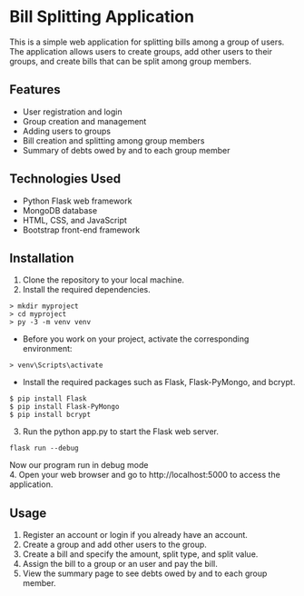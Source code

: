 # Bill Splitting Application
This is a simple web application for splitting bills among a group of users. The application allows users to create groups, add other users to their groups, and create bills that can be split among group members.

## Features
* User registration and login
* Group creation and management
* Adding users to groups
* Bill creation and splitting among group members
* Summary of debts owed by and to each group member
## Technologies Used
* Python Flask web framework
* MongoDB database
* HTML, CSS, and JavaScript
* Bootstrap front-end framework
## Installation
1. Clone the repository to your local machine.
1. Install the required dependencies.
  ```
  > mkdir myproject
  > cd myproject
  > py -3 -m venv venv
  ```
  * Before you work on your project, activate the corresponding environment:
  ```
  > venv\Scripts\activate
  ```
  * Install the required packages such as Flask, Flask-PyMongo, and bcrypt.
  ```
  $ pip install Flask
  $ pip install Flask-PyMongo
  $ pip install bcrypt
  ```

3. Run the python app.py to start the Flask web server.
  ```
  flask run --debug
  ```
  Now our program run in debug mode \
4. Open your web browser and go to http://localhost:5000 to access the application.
## Usage
1. Register an account or login if you already have an account.
1. Create a group and add other users to the group.
1. Create a bill and specify the amount, split type, and split value.
1. Assign the bill to a group or an user and pay the bill.
1. View the summary page to see debts owed by and to each group member.

